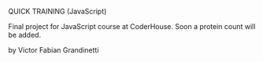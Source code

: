  QUICK TRAINING (JavaScript)
 
 Final project for JavaScript course at CoderHouse. Soon a protein count will be added.
 
 by Victor Fabian Grandinetti
